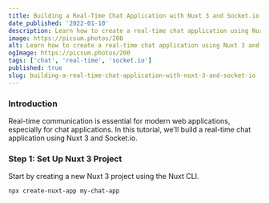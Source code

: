```yaml
---
title: Building a Real-Time Chat Application with Nuxt 3 and Socket.io
date_published: '2022-01-10'
description: Learn how to create a real-time chat application using Nuxt 3 and Socket.io.
image: https://picsum.photos/200
alt: Learn how to create a real-time chat application using Nuxt 3 and Socket.io.
ogImage: https://picsum.photos/200
tags: ['chat', 'real-time', 'socket.io']
published: true
slug: building-a-real-time-chat-application-with-nuxt-3-and-socket-io
---
```


### Introduction

Real-time communication is essential for modern web applications, especially for chat applications. In this tutorial, we'll build a real-time chat application using Nuxt 3 and Socket.io.

### Step 1: Set Up Nuxt 3 Project

Start by creating a new Nuxt 3 project using the Nuxt CLI.

```bash
npx create-nuxt-app my-chat-app
```
